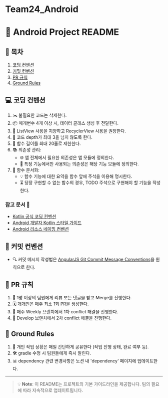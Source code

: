 # Team24_Android

# 🤖 Android Project README

## 📑 목차
1. [코딩 컨벤션](#-코딩-컨벤션)
2. [커밋 컨벤션](#-커밋-컨벤션)
3. [PR 규칙](#-pr-규칙)
4. [Ground Rules](#-ground-rules)

## 💻 코딩 컨벤션

1. ✂️ 불필요한 코드는 삭제한다.
2. 📦 매개변수 4개 이상 시, 데이터 클래스 생성 후 전달한다.
3. 🔄 ListView 사용을 지양하고 RecyclerView 사용을 권장한다.
4. 🎯 코드 depth가 최대 3을 넘지 않도록 한다.
5. 📏 함수 길이를 최대 20줄로 제한한다.
6. 📚 의존성 관리:
   - 🌐 앱 전체에서 필요한 의존성은 앱 모듈에 정의한다.
   - 🧩 특정 기능에서만 사용되는 의존성은 해당 기능 모듈에 정의한다.
7. 📝 함수 문서화:
   - 💡 함수 기능에 대한 요약을 함수 앞에 주석을 이용해 명시한다.
   - ⏳ 당장 구현할 수 없는 함수의 경우, TODO 주석으로 구현해야 할 기능을 작성한다.

### 참고 문서 🔗
- [Kotlin 공식 코딩 컨벤션](https://kotlinlang.org/docs/coding-conventions.html)
- [Android 개발자 Kotlin 스타일 가이드](https://developer.android.com/kotlin/style-guide?hl=ko)
- [Android 리소스 네이밍 컨벤션](https://medium.com/@ajayjg/ids-layouts-resource-file-naming-android-naming-convention-3fc16e39721d)

## 📝 커밋 컨벤션

- 🔍 커밋 메시지 작성법은 [AngularJS Git Commit Message Conventions](https://docs.google.com/document/d/1QrDFcIiPjSLDn3EL15IJygNPiHORgU1_OOAqWjiDU5Y/edit)을 원칙으로 한다.

## 🔄 PR 규칙

1. 👥 1명 이상의 팀원에게 리뷰 또는 댓글을 받고 Merge를 진행한다.
2. 🗓️ 개개인은 매주 최소 1회 PR을 생성한다.
3. 🔀 매주 Weekly 브랜치에서 1차 conflict 해결을 진행한다.
4. 🌿 Develop 브랜치에서 2차 conflict 해결을 진행한다.

## 🌟 Ground Rules

1. 📢 개인 작업 상황은 매일 간단하게 공유한다 (작업 진행 상태, 완료 여부 등).
2. 🛠️ gradle 수정 시 팀원들에게 즉시 알린다.
3. 📊 dependency 관련 변경사항은 노션 내 'dependency' 페이지에 업데이트한다.

---

> 💡 **Note**: 이 README는 프로젝트의 기본 가이드라인을 제공합니다. 팀의 필요에 따라 지속적으로 업데이트됩니다.
